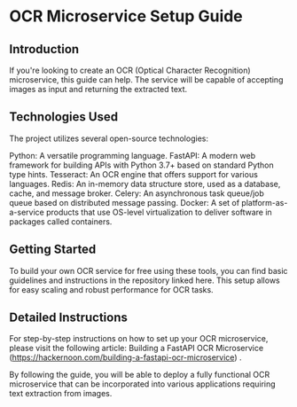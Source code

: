 # OCR Microservice Setup Guide
## Introduction
If you're looking to create an OCR (Optical Character Recognition) microservice, this guide can help. The service will be capable of accepting images as input and returning the extracted text.

## Technologies Used
The project utilizes several open-source technologies:

Python: A versatile programming language.
FastAPI: A modern web framework for building APIs with Python 3.7+ based on standard Python type hints.
Tesseract: An OCR engine that offers support for various languages.
Redis: An in-memory data structure store, used as a database, cache, and message broker.
Celery: An asynchronous task queue/job queue based on distributed message passing.
Docker: A set of platform-as-a-service products that use OS-level virtualization to deliver software in packages called containers.

## Getting Started
To build your own OCR service for free using these tools, you can find basic guidelines and instructions in the repository linked here. This setup allows for easy scaling and robust performance for OCR tasks.

## Detailed Instructions
For step-by-step instructions on how to set up your OCR microservice, please visit the following article: Building a FastAPI OCR Microservice (https://hackernoon.com/building-a-fastapi-ocr-microservice) .

By following the guide, you will be able to deploy a fully functional OCR microservice that can be incorporated into various applications requiring text extraction from images.
